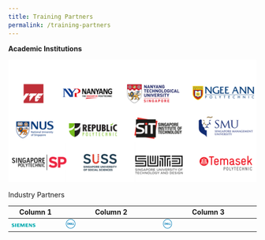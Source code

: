 ```yaml
---
title: Training Partners
permalink: /training-partners
---
```

**Academic Institutions**

![Alt text for image on Isomer site](/images/AICAC.png)

Industry Partners



| Column 1 | Column 2 | Column 3 |
| -------- | -------- | -------- |
|<a rel="noopener noreferrer" href="https://www.siemens.com/global/en.html"><img src="/images/banners-and-logos/Logo_Siemens_sie-logo-petrol-cmyk.png" alt="Siemens" style="width: 50%; height: 50%"></a>|<a rel="noopener noreferrer" href="https://www.dell.com/en-sg"><img src="/images/banners-and-logos/Dell_logo.png" alt="Dell" style="width: 10%; height: 10%"></a>| <a rel="noopener noreferrer" href="https://www.dell.com/en-sg"><img src="/images/banners-and-logos/Dell_logo.png" alt="Dell" style="width: 10%; height: 10%"></a>|